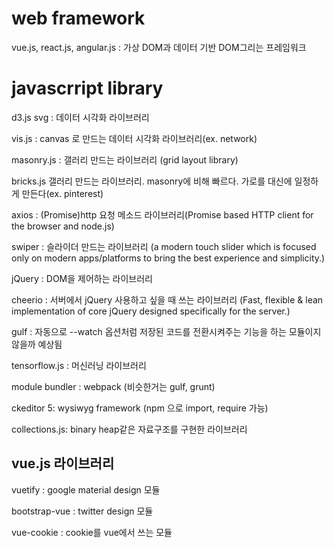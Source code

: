 # web framework

vue.js, react.js, angular.js : 가상 DOM과 데이터 기반 DOM그리는 프레임워크

# javascrript library

d3.js svg : 데이터 시각화 라이브러리

vis.js : canvas 로 만드는 데이터 시각화 라이브러리(ex. network)

masonry.js : 갤러리 만드는 라이브러리 (grid layout library)

bricks.js 갤러리 만드는 라이브러리. masonry에 비해 빠르다. 가로를 대신에 일정하게 만든다(ex. pinterest)

axios : (Promise)http 요청 메소드 라이브러리(Promise based HTTP client for the browser and node.js)

swiper : 슬라이더 만드는 라이브러리 (a modern touch slider which is focused only on modern apps/platforms to bring the best experience and simplicity.)

jQuery : DOM을 제어하는 라이브러리

cheerio : 서버에서 jQuery 사용하고 싶을 때 쓰는 라이브러리 (Fast, flexible & lean implementation of core jQuery designed specifically for the server.)

gulf : 자동으로 --watch 옵션처럼 저장된 코드를 전환시켜주는 기능을 하는 모듈이지 않을까 예상됨

tensorflow.js : 머신러닝 라이브러리

module bundler : webpack (비슷한거는 gulf, grunt)

ckeditor 5: wysiwyg framework (npm 으로 import, require 가능)

collections.js: binary heap같은 자료구조를 구현한 라이브러리

## vue.js 라이브러리

vuetify : google material design 모듈

bootstrap-vue : twitter design 모듈

vue-cookie : cookie를 vue에서 쓰는 모듈
